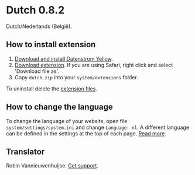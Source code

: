 Dutch 0.8.2
===========
Dutch/Nederlands (België).

## How to install extension

1. [Download and install Datenstrom Yellow](https://github.com/datenstrom/yellow/).
2. [Download extension](https://github.com/datenstrom/yellow-extensions/raw/master/zip/dutch.zip). If you are using Safari, right click and select 'Download file as'.
3. Copy `dutch.zip` into your `system/extensions` folder.

To uninstall delete the [extension files](update.ini).

## How to change the language

To change the language of your website, open file `system/settings/system.ini` and change `Language: nl`. A different language can be defined in the settings at the top of each page. [Read more](https://developers.datenstrom.se/help/adjusting-system#system-settings).

## Translator

Robin Vannieuwenhuijse. [Get support](https://developers.datenstrom.se/help/support).
